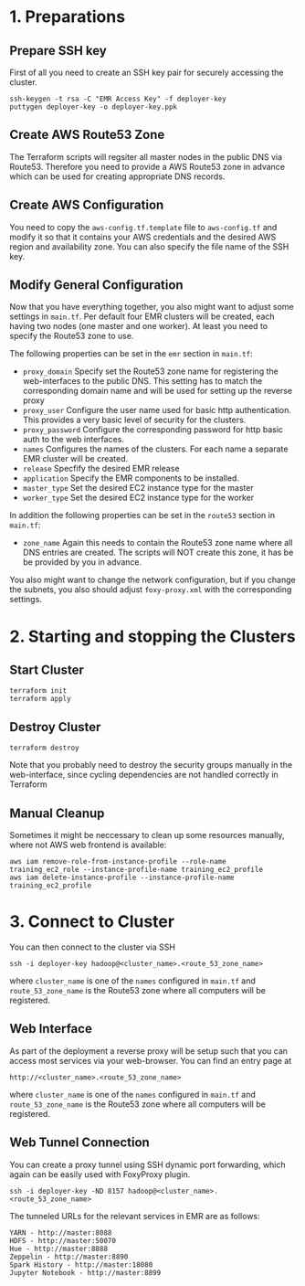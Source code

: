 # 1. Preparations

## Prepare SSH key

First of all you need to create an SSH key pair for securely accessing the cluster.

    ssh-keygen -t rsa -C "EMR Access Key" -f deployer-key
    puttygen deployer-key -o deployer-key.ppk

## Create AWS Route53 Zone

The Terraform scripts will regsiter all master nodes in the public DNS via
Route53. Therefore you need to provide a AWS Route53 zone in advance which can
be used for creating appropriate DNS records.

## Create AWS Configuration

You need to copy the `aws-config.tf.template` file to `aws-config.tf` and modify 
it so that it contains your AWS credentials and the desired AWS region and 
availability zone. You can also specify the file name of the SSH key.

## Modify General Configuration

Now that you have everything together, you also might want to adjust some
settings in `main.tf`. Per default four EMR clusters will be created, each
having two nodes (one master and one worker). At least you need to specify
the Route53 zone to use.

The following properties can be set in the `emr` section in `main.tf`:

* `proxy_domain` Specify set the Route53 zone name for registering the
  web-interfaces to the public DNS. This setting has to match the corresponding
  domain name and will be used for setting up the reverse proxy
* `proxy_user` Configure the user name used for basic http authentication. This
provides a very basic level of security for the clusters.
* `proxy_password` Configure the corresponding password for http basic auth to
the web interfaces.
* `names` Configures the names of the clusters. For each name a separate EMR
  cluster will be created.
* `release` Specfify the desired EMR release
* `application` Specify the EMR components to be installed.
* `master_type` Set the desired EC2 instance type for the master
* `worker_type` Set the desired EC2 instance type for the worker

In addition the following properties can be set in the `route53` section
in `main.tf`:

* `zone_name` Again this needs to contain the Route53 zone name where all
DNS entries are created. The scripts will NOT create this zone, it has be
be provided by you in advance.

You also might want to change the network configuration, but if you change the
subnets, you also should adjust `foxy-proxy.xml` with the corresponding settings.


# 2. Starting and stopping the Clusters

## Start Cluster

    terraform init
    terraform apply

## Destroy Cluster

    terraform destroy

Note that you probably need to destroy the security groups manually in the
web-interface, since cycling dependencies are not handled correctly in
Terraform

## Manual Cleanup

Sometimes it might be neccessary to clean up some resources manually, where
not AWS web frontend is available:

    aws iam remove-role-from-instance-profile --role-name training_ec2_role --instance-profile-name training_ec2_profile
    aws iam delete-instance-profile --instance-profile-name training_ec2_profile


# 3. Connect to Cluster

You can then connect to the cluster via SSH

    ssh -i deployer-key hadoop@<cluster_name>.<route_53_zone_name>

where `cluster_name` is one of the `names` configured in `main.tf` and
`route_53_zone_name` is the Route53 zone where all computers will be registered.

## Web Interface

As part of the deployment a reverse proxy will be setup such that you can
access most services via your web-browser. You can find an entry page at

    http://<cluster_name>.<route_53_zone_name>

where `cluster_name` is one of the `names` configured in `main.tf` and
`route_53_zone_name` is the Route53 zone where all computers will be registered.

## Web Tunnel Connection

You can create a proxy tunnel using SSH dynamic port forwarding, which again can
be easily used with FoxyProxy plugin.

    ssh -i deployer-key -ND 8157 hadoop@<cluster_name>.<route_53_zone_name>

The tunneled URLs for the relevant services in EMR are as follows:

    YARN - http://master:8088
    HDFS - http://master:50070
    Hue - http://master:8888
    Zeppelin - http://master:8890
    Spark History - http://master:18080
    Jupyter Notebook - http://master:8899

